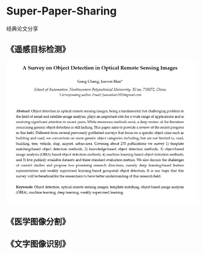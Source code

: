 # Super-Paper-Sharing
经典论文分享

## 《遥感目标检测》
![](https://github.com/Eric3911/Paper-Sharing/blob/master/%E9%81%A5%E6%84%9F%E7%9B%AE%E6%A0%87%E6%A3%80%E6%B5%8B%E7%A0%94%E7%A9%B6%E7%BB%BC%E8%BF%B0.jpg)

## 《医学图像分割》

## 《文字图像识别》


